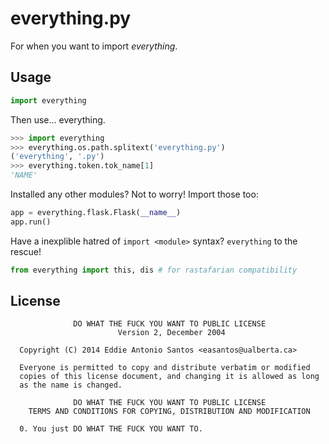 everything.py
=============

For when you want to import _everything_.

Usage
-----

```python
import everything
```

Then use... everything.

```python
>>> import everything
>>> everything.os.path.splitext('everything.py')
('everything', '.py')
>>> everything.token.tok_name[1]
'NAME'

```

Installed any other modules? Not to worry! Import those too:

```python
app = everything.flask.Flask(__name__)
app.run()
```

Have a inexplible hatred of `import <module>` syntax? `everything` to
the rescue!

```python
from everything import this, dis # for rastafarian compatibility
```

License
-------

                  DO WHAT THE FUCK YOU WANT TO PUBLIC LICENSE
                            Version 2, December 2004
    
      Copyright (C) 2014 Eddie Antonio Santos <easantos@ualberta.ca>
    
      Everyone is permitted to copy and distribute verbatim or modified
      copies of this license document, and changing it is allowed as long
      as the name is changed.
    
                  DO WHAT THE FUCK YOU WANT TO PUBLIC LICENSE
        TERMS AND CONDITIONS FOR COPYING, DISTRIBUTION AND MODIFICATION
    
      0. You just DO WHAT THE FUCK YOU WANT TO.

